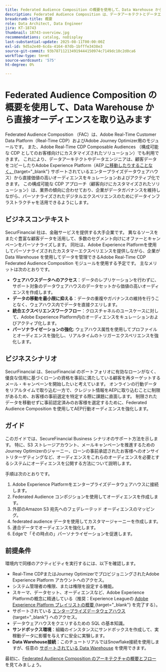 ```yaml
---
title: Federated Audience Composition の概要を使用して、Data Warehouse から直接オーディエンスを取り込みます
description: Federated Audience Composition は、データアーキテクトとデータエンジニアが、サポート対象のデータウェアハウスから直接高価値オーディエンスをキュレーションおよびアクティブ化できる強力な機能です。
breadcrumb-title: 概要
role: Data Architect, Data Engineer
jira: KT-18743
thumbnail: 18743-overview.jpg
recommendations: catalog, noDisplay
last-substantial-update: 2025-08-11T00:00:00Z
exl-id: 9d5a2e40-6cda-4164-87db-1bfffe3438e3
source-git-commit: 93b787112134919444150974c7149dc10c2d0ca6
workflow-type: tm+mt
source-wordcount: '575'
ht-degree: 0%

---
```


# Federated Audience Composition の概要を使用して、Data Warehouse から直接オーディエンスを取り込みます

Federated Audience Composition （FAC）は、Adobe Real-Time Customer Data Platform（Real-Time CDP）およびAdobe Journey Optimizer用のモジュールです。 また、Adobe Real-Time CDP Composable Audiences （構成可能な CDP としてのお客様向けにカスタマイズされたソリューション）でも利用できます。 これにより、データアーキテクトやデータエンジニアは、顧客データをコピーしたりAdobe Experience Platform（AEP[ に移動したりすることなく、](https://experienceleague.adobe.com/en/docs/federated-audience-composition/using/start/access-prerequisites){target="_blank"} サポートされているエンタープライズデータウェアハウス）から直接価値の高いオーディエンスをキュレーションおよびアクティブ化できます。 この構成可能な CDP アプローチ（顧客向けにカスタマイズされたソリューション）は、業界の傾向に合わせており、企業がデータガバナンスを維持しながら、パーソナライズされたデジタルエクスペリエンスのためにデータインフラストラクチャを活用できるようにします。

## ビジネスコンテキスト

SecurFinancial 社は、金融サービスを提供する大手企業です。 異なるソースをまたぐ豊富な顧客データを活用して、多数のセグメント向けにオファーとキャンペーンをパーソナライズします。 同社は、Adobe Experience Platformを使用してパーソナライズされたカスタマーエクスペリエンスを提供しながら、企業が Data Warehouse を使用してデータを管理できるAdobe Real-Time CDP Federated Audience Composition モジュールを使用する予定です。 主なメリットは次のとおりです。

- **ウェアハウスデータへのアクセス**：データのレプリケーションを行わずに、サポート対象のデータウェアハウスのデータセットから価値の高いオーディエンスを作成します。
- **データの移動を最小限に抑える**：データの重複やガバナンスの維持を行うことなく、ウェアハウス内でデータを直接クエリします。
- **統合エクスペリエンスワークフロー**：クロスチャネルのユースケースに対して、Adobe Experience Platform内のオーディエンスをキュレーションおよびアクティブ化します。
- **パーソナライゼーションの強化**: ウェアハウス属性を使用してプロファイルとオーディエンスを強化し、リアルタイムのトリガーエクスペリエンスを強化します。

## ビジネスシナリオ

SecurFinancial は、SecurFinancial のポートフォリオに有効なローンがなく、優良な信用に基づくローンの資格を事前に満たしている顧客を再ターゲットするメール・キャンペーンを開始したいと考えています。 オンラインの行動データをリアルタイムで取り込む一方で、クレジット情報をAEPに取り込むことに制限があるため、お客様の事前選定を特定する際に課題に直面します。 制限されたデータを移動せずに事前認定済みのお客様を選定するために、Federated Audience Composition を使用してAEP行動オーディエンスを強化します。

## ガイド

このガイドでは、SecureFinancial Business シナリオのサポート方法を示します。 特に、S3 ストレージアカウント、メールキャンペーンを推進するためのJourney Optimizerのジャーニー、ローンの事前承認されたお客様へのオンサイトリターゲティングなど、オーディエンスをこれらのオーディエンスを必要とするシステムにオーディエンスを公開する方法について説明します。

手順は次のとおりです。

1. Adobe Experience Platformをエンタープライズデータウェアハウスに接続します。
2. Federated Audience コンポジションを使用してオーディエンスを作成します。
3. 外部のAmazon S3 宛先へのフェデレーテッド オーディエンスのマッピング。
4. federated audience データを使用してカスタマージャーニーを作成します。
5. 連合データでオーディエンスを強化します。
6. Edgeで「その時点の」パーソナライゼーションを促進します。

## 前提条件

環境内で同様のアクティビティを実行するには、以下を確認します。

- Real-Time CDPまたはJourney OptimizerでプロビジョニングされたAdobe Experience Platform アカウントへのアクセス。
- システム管理者の権限、または権限を設定する機能。
- スキーマ、データセット、オーディエンスなど、Adobe Experience Platformの概念に精通している（推奨：Experience Leagueの [Adobe Experience Platform プレイリストの概要 ](https://experienceleague.adobe.com/en/playlists/experience-platform-introduction?lang=en){target="_blank"} を完了する）。
- サポートされている [ エンタープライズデータウェアハウス ](https://experienceleague.adobe.com/en/docs/federated-audience-composition/using/start/access-prerequisites){target="_blank"} へのアクセス。
- データウェアハウスをクエリするための SQL の基本知識。
- **サンドボックス環境**：組織のインスタンスにサンドボックスを作成して、実稼動データに影響を与えずに安全に実験します。
- **Data Warehouse接続**：このチュートリアルではSnowflake接続を使用しますが、任意の [ サポートされている Data Warehouse](https://experienceleague.adobe.com/en/docs/federated-audience-composition/using/start/access-prerequisites) を使用できます。

最初に、[Federated Audience Composition のアーキテクチャの概要とフロー ](fac-architecture-and-flow.md) を見てみましょう。
